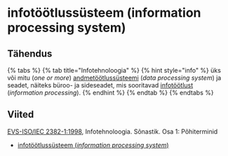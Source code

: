 # infotöötlussüsteem \(information processing system\)

## Tähendus

{% tabs %}
{% tab title="Infotehnoloogia" %}
{% hint style="info" %}
üks või mitu \(_one or more_\) [andmetöötlussüsteemi](andmetoeoetlussuesteem-data-processing-system.md) \(_data processing system_\) ja seadet, näiteks büroo- ja sideseadet, mis sooritavad [infotöötlust](infotoeoetlus-information-processing.md) \(_information processing_\).
{% endhint %}
{% endtab %}
{% endtabs %}

## Viited

[EVS-ISO/IEC 2382-1:1998](https://www.evs.ee/et/evs-iso-iec-2382-1-1998), Infotehnoloogia. Sõnastik. Osa 1: Põhiterminid

* [infotöötlussüsteem \(_information processing system_\)](https://www.eki.ee/dict/its/index.cgi?Q=D05F2066-6C03-1014-88DC-FC5F0DBED45A&F=GUID&C01=1&C02=0&C10=1)



